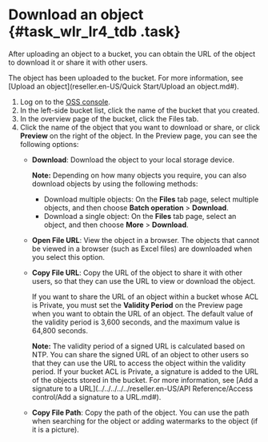 # Download an object {#task_wlr_lr4_tdb .task}

After uploading an object to a bucket, you can obtain the URL of the object to download it or share it with other users.

The object has been uploaded to the bucket. For more information, see [Upload an object](reseller.en-US/Quick Start/Upload an object.md#).

1.  Log on to the [OSS console](https://partners-intl.console.aliyun.com/#/oss). 
2.  In the left-side bucket list, click the name of the bucket that you created. 
3.  In the overview page of the bucket, click the Files tab. 
4.  Click the name of the object that you want to download or share, or click **Preview** on the right of the object. In the Preview page, you can see the following options: 
    -   **Download**: Download the object to your local storage device.

        **Note:** Depending on how many objects you require, you can also download objects by using the following methods:

        -   Download multiple objects: On the **Files** tab page, select multiple objects, and then choose **Batch operation** \> **Download**.
        -   Download a single object: On the **Files** tab page, select an object, and then choose **More** \> **Download**.
    -   **Open File URL**: View the object in a browser. The objects that cannot be viewed in a browser \(such as Excel files\) are downloaded when you select this option.
    -   **Copy File URL**: Copy the URL of the object to share it with other users, so that they can use the URL to view or download the object.

        If you want to share the URL of an object within a bucket whose ACL is Private, you must set the **Validity Period** on the Preview page when you want to obtain the URL of an object. The default value of the validity period is 3,600 seconds, and the maximum value is 64,800 seconds.

        **Note:** The validity period of a signed URL is calculated based on NTP. You can share the signed URL of an object to other users so that they can use the URL to access the object within the validity period. If your bucket ACL is Private, a signature is added to the URL of the objects stored in the bucket. For more information, see [Add a signature to a URL](../../../../../reseller.en-US/API Reference/Access control/Add a signature to a URL.md#).

    -   **Copy File Path**: Copy the path of the object. You can use the path when searching for the object or adding watermarks to the object \(if it is a picture\).

